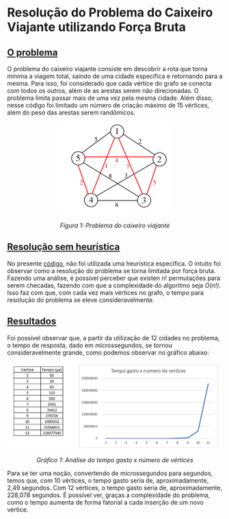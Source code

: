 # **Resolução do Problema do Caixeiro Viajante utilizando Força Bruta**
## <ins> O problema </ins>
O problema do caixeiro viajante consiste em descobrir a rota que torna mínima a viagem total, saindo de uma cidade específica e retornando para a mesma. Para isso, foi considerado que cada vértice do grafo se conecta com todos os outros, além de as arestas serem não direcionadas. O problema limita passar mais de uma vez pela mesma cidade. Além disso, nesse código foi limitado um número de criação máximo de 15 vértices, além do peso das arestas serem randômicos. 

<p align="center">
<img src="imagens/Figura-1-Problema-do-Caixeiro-Viajante.png" alt="Problema do caixeiro viajante com um grafo não direcionado">
<p align="center"> <i> Figura 1: Problema do caixeiro viajante </i>  </p> 
</p>


## <ins> Resolução sem heurística </ins>

No presente [código](resolução.cpp), não foi utilizada uma heurística específica. O intuito foi observar como a resolução do problema se torna limitada por força bruta. Fazendo uma análise, é possível perceber que existen n! permutações para serem checadas, fazendo com que a complexidade do algoritmo seja *O(n!)*. Isso faz com que, com cada vez mais vértices no grafo, o tempo para resolução do problema se eleve consideravelmente. 

## <ins> Resultados </ins>

Foi possível observar que, a partir da utilização de 12 cidades no problema, o tempo de resposta, dado em microssegundos, se tornou consideravelmente grande, como podemos observar no gráfico abaixo: 

<p align="center">
<img src="imagens/Grafico-1-Tempo-Gasto-x-Numero-de-Vertices.png" alt="Gráfico - Tempo gasto x número de vértices">
<p align="center"> <i> Gráfico 1: Análise do tempo gasto x número de vértices </i>  </p> 
</p>

Para se ter uma noção, convertendo de microssegundos para segundos, temos que, com 10 vértices, o tempo gasto seria de, aproximadamente, 2,49 segundos. Com 12 vértices, o tempo gasto seria de, aproximadamente, 228,078 segundos. É possível ver, graças a complexidade do problema, como o tempo aumenta de forma fatorial a cada inserção de um novo vértice. 


